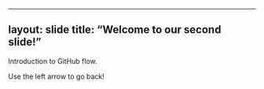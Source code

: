 
---
layout: slide
title: “Welcome to our second slide!”
---
Introduction to GitHub flow. 

Use the left arrow to go back!
